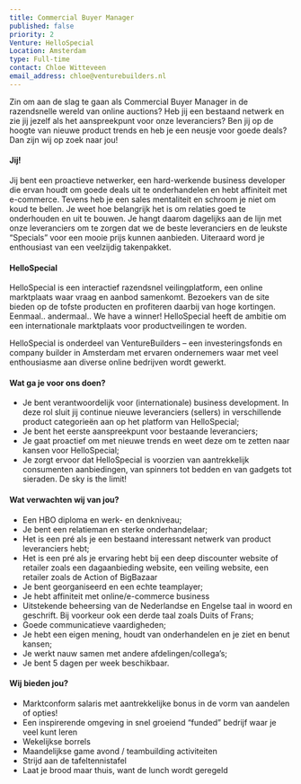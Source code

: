 ```yaml
---
title: Commercial Buyer Manager
published: false
priority: 2
Venture: HelloSpecial
Location: Amsterdam
type: Full-time
contact: Chloe Witteveen
email_address: chloe@venturebuilders.nl
---
```


Zin om aan de slag te gaan als Commercial Buyer Manager in de razendsnelle wereld van online auctions? Heb jij een bestaand netwerk en zie jij jezelf als het aanspreekpunt voor onze leveranciers? Ben jij op de hoogte van nieuwe product trends en heb je een neusje voor goede deals? Dan zijn wij op zoek naar jou!

#### Jij!

Jij bent een proactieve netwerker, een hard-werkende business developer die ervan houdt om goede deals uit te onderhandelen en hebt affiniteit met e-commerce. Tevens heb je een sales mentaliteit en schroom je niet om koud te bellen. Je weet hoe belangrijk het is om relaties goed te onderhouden en uit te bouwen. Je hangt daarom dagelijks aan de lijn met onze leveranciers om te zorgen dat we de beste leveranciers en de leukste “Specials” voor een mooie prijs kunnen aanbieden. Uiteraard word je enthousiast van een veelzijdig takenpakket.

#### HelloSpecial

HelloSpecial is een interactief razendsnel veilingplatform, een online marktplaats waar vraag en aanbod samenkomt. Bezoekers van de site bieden op de tofste producten en profiteren daarbij van hoge kortingen. Eenmaal.. andermaal.. We have a winner! HelloSpecial heeft de ambitie om een internationale marktplaats voor productveilingen te worden.

HelloSpecial  is onderdeel van VentureBuilders – een investeringsfonds en company builder in Amsterdam met ervaren ondernemers waar met veel enthousiasme aan diverse online bedrijven wordt gewerkt.

#### Wat ga je voor ons doen?

- Je bent verantwoordelijk voor (internationale) business development. In deze rol sluit jij continue nieuwe leveranciers (sellers) in verschillende product categorieën aan op het platform van HelloSpecial;
- Je bent het eerste aanspreekpunt voor bestaande leveranciers;
- Je gaat proactief om met nieuwe trends en weet deze om te zetten naar kansen voor HelloSpecial;
- Je zorgt ervoor dat HelloSpecial is voorzien van aantrekkelijk consumenten aanbiedingen, van spinners tot bedden en van gadgets tot sieraden. De sky is the limit!

#### Wat verwachten wij van jou?

- Een HBO diploma en werk- en denkniveau;
- Je bent een relatieman en sterke onderhandelaar;
- Het is een pré als je een bestaand interessant netwerk van product leveranciers hebt;
- Het is een pré als je ervaring hebt bij een deep discounter website of retailer zoals een dagaanbieding website, een veiling website, een retailer zoals de Action of BigBazaar
- Je bent georganiseerd en een echte teamplayer;
- Je hebt affiniteit met online/e-commerce business
- Uitstekende beheersing van de Nederlandse en Engelse taal in woord en geschrift. Bij voorkeur ook een derde taal zoals Duits of Frans;
- Goede communicatieve vaardigheden;
- Je hebt een eigen mening, houdt van onderhandelen en je ziet en benut kansen;
- Je werkt nauw samen met andere afdelingen/collega’s;
- Je bent 5 dagen per week beschikbaar.

#### Wij bieden jou?

- Marktconform salaris met aantrekkelijke bonus in de vorm van aandelen of opties!
- Een inspirerende omgeving in snel groeiend “funded” bedrijf waar je veel kunt leren
- Wekelijkse borrels
- Maandelijkse game avond / teambuilding activiteiten
- Strijd aan de tafeltennistafel
- Laat je brood maar thuis, want de lunch wordt geregeld
